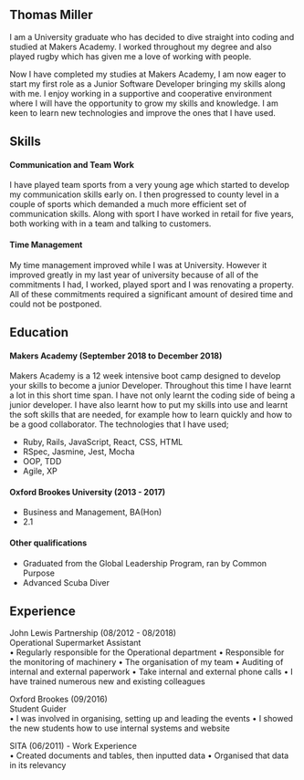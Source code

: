 ## Thomas Miller

I am a University graduate who has decided to dive straight into coding and studied at Makers Academy. I worked throughout my degree and also played rugby which has given me a love of working with people. 

Now I have completed my studies at Makers Academy, I am now eager to start my first role as a Junior Software Developer bringing my skills along with me. I enjoy working in a supportive and cooperative environment where I will have the opportunity to grow my skills and knowledge. I am keen to learn new technologies and improve the ones that I have used.

## Skills

#### Communication and Team Work

I have played team sports from a very young age which started to develop my communication skills early on. I then progressed to county level in a couple of sports which demanded a much more efficient set of communication skills. Along with sport I have worked in retail for five years, both working with in a team and talking to customers.

#### Time Management

My time management improved while I was at University. However it improved greatly in my last year of university because of all of the commitments I had, I worked, played sport and I was renovating a property. All of these commitments required a significant amount of desired time and could not be postponed.

## Education

#### Makers Academy (September 2018 to December 2018)

Makers Academy is a 12 week intensive boot camp designed to develop your skills to become a junior Developer. Throughout this time I have learnt a lot in this short time span. I have not only learnt the coding side of being a junior developer. I have also learnt how to put my skills into use and learnt the soft skills that are needed, for example how to learn quickly and how to be a good collaborator.
The technologies that I have used;
- Ruby, Rails, JavaScript, React, CSS, HTML
- RSpec, Jasmine, Jest, Mocha
- OOP, TDD
- Agile, XP

#### Oxford Brookes University (2013 - 2017)

- Business and Management, BA(Hon) 
- 2.1


#### Other qualifications
- Graduated from the Global Leadership Program, ran by Common Purpose
- Advanced Scuba Diver

## Experience

John Lewis Partnership (08/2012 - 08/2018)    
Operational Supermarket Assistant  
•	Regularly responsible for the Operational department
•	Responsible for the monitoring of machinery
•	The organisation of my team
•	Auditing of internal and external paperwork
•	Take internal and external phone calls
•	I have trained numerous new and existing colleagues

Oxford Brookes (09/2016)   
Student Guider  
•	I was involved in organising, setting up and leading the events
•	I showed the new students how to use internal systems and website

SITA (06/2011) - Work Experience												
•	Created documents and tables, then inputted data
•	Organised that data in its relevancy
